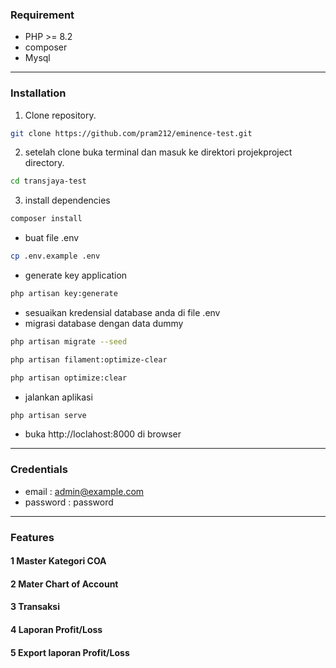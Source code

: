 ### Requirement
- PHP >= 8.2
- composer
- Mysql

---

### Installation
1. Clone repository.
```bash
git clone https://github.com/pram212/eminence-test.git
```
2. setelah clone buka terminal dan masuk ke direktori projekproject directory.
```bash
cd transjaya-test
```
3. install dependencies
```bash 
composer install
```
- buat file .env
```bash
cp .env.example .env
``` 
- generate key application
```bash 
php artisan key:generate
```
- sesuaikan kredensial database anda di file .env
- migrasi database dengan data dummy
```bash
php artisan migrate --seed
```
```bash
php artisan filament:optimize-clear
```
```bash 
php artisan optimize:clear
```
- jalankan aplikasi
```bash 
php artisan serve
```
- buka http://loclahost:8000 di browser

---

### Credentials
- email : admin@example.com
- password : password

---

### Features
#### 1 Master Kategori COA
#### 2 Mater Chart of Account
#### 3 Transaksi
#### 4 Laporan Profit/Loss
#### 5 Export laporan Profit/Loss
